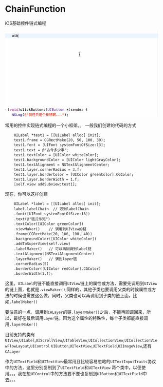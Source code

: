 # ChainFunction
iOS基础控件链式编程

![效果图](https://github.com/tengshuq/ChainFunction/blob/master/demo.gif)

常用的控件实现链式编程的一个小框架。。
一般我们创建的代码的方式
```
    UILabel *test1 = [[UILabel alloc] init];
    test1.frame = CGRectMake(20, 50, 100, 30);
    test1.font = [UIFont systemFontOfSize:13];
    test1.text = @"古今多少事";
    test1.textColor = [UIColor whiteColor];
    test1.backgroundColor = [UIColor lightGrayColor];
    test1.textAlignment = NSTextAlignmentCenter;
    test1.layer.cornerRadius = 3.f;
    test1.layer.borderColor = [UIColor greenColor].CGColor;
    test1.layer.borderWidth = 1.f;
    [self.view addSubview:test1];
```
   
现在，你可以这样创建
```
    UILabel *label = [[UILabel alloc] init];
    label.labelChain  // 取到labelChain
    .font([UIFont systemFontOfSize:13])
    .text(@"链式作死")
    .textColor([UIColor greenColor])
    .viewMaker()    // 调用到UIView的链
    .frame(CGRectMake(20, 100, 100, 40))
    .backgroundColor([UIColor whiteColor])
    .addToSuperView(self.view)
    .labelMaker()   // 可以再回调到label链
    .textAlignment(NSTextAlignmentCenter)
    .layerMaker()   // 调到layer链
    .cornerRadius(5)
    .borderColor([UIColor redColor].CGColor)
    .borderWidth(1.f); 
```
这里，```UILabel```的链不能直接调用```UIView```链上的属性或方法，需要先调用到```UIView```的链上面，也就是```.viewMaker()```,同样的，其他子类也要调用父类的时候属性或方法的时候也需要这么做，同时，父类也可以再调用到子类的链上面，比如```.labelMaker()```

要注意的一点，调用到```CALayer```的链```.layerMaker()```之后，不能再回调回来，所以，最好在最后调用```Layer```链。因为这个属性的特殊性，每个子类都能直接调用```.layerMaker()```

目前支持的类有```UIView```,```UILabel```,```UIScrollView```,```UITableView```,```UICollectionView```,```UICollectionViewFlowLayout```,```UIControl```
```UIButton```,```UITextView```,```UITextField```,```UIImageView```,还有```CALayer```

作为```UITextField```和```UITextView```最常用且比较容易忽略的```UITextInputTraits```协议中的方法，这里分别复制到了```UITextField```和```UITextView```
两个类中，以便使用。。。我在想```UIControl```中的方法要不要也复制到```UIButton```和```UITextField```中去。。。










